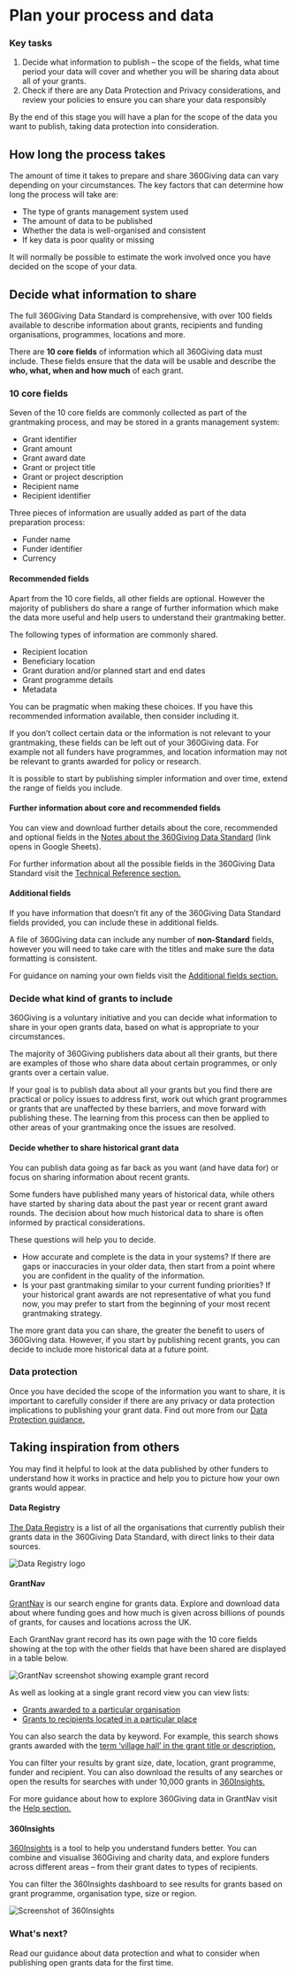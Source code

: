 # Plan your process and data
<div class="box box--teal">
    <h3 class="box__heading">Key tasks</h3>
    <p><ol>
      <li>Decide what information to publish – the scope of the fields, what time period your data will cover and whether you will be sharing data about all of your grants.</li>
      <li>Check if there are any Data Protection and Privacy considerations, and review your policies to ensure you can share your data responsibly</li>
       </ol></p></div>

By the end of this stage you will have a plan for the scope of the data you want to publish, taking data protection into consideration.

## How long the process takes
The amount of time it takes to prepare and share 360Giving data can vary depending on your circumstances. The key factors that can determine how long the process will take are:
- The type of grants management system used
- The amount of data to be published
- Whether the data is well-organised and consistent
- If key data is poor quality or missing

It will normally be possible to estimate the work involved once you have decided on the scope of your data.

## Decide what information to share
The full 360Giving Data Standard is comprehensive, with over 100 fields available to describe information about grants, recipients and funding organisations, programmes, locations and more.

There are **10 core fields** of information which all 360Giving data must include. These fields ensure that the data will be usable and describe the **who, what, when and how much** of each grant.

### 10 core fields
Seven of the 10 core fields are commonly collected as part of the grantmaking process, and may be stored in a grants management system: 
- Grant identifier
- Grant amount
- Grant award date
- Grant or project title
- Grant or project description
- Recipient name
- Recipient identifier

Three pieces of information are usually added as part of the data preparation process:
- Funder name
- Funder identifier
- Currency

#### Recommended fields
Apart from the 10 core fields, all other fields are optional. However the majority of publishers do share a range of further information which make the data more useful and help users to understand their grantmaking better.

The following types of information are commonly shared.
- Recipient location
- Beneficiary location
- Grant duration and/or planned start and end dates
- Grant programme details
- Metadata

You can be pragmatic when making these choices. If you have this recommended information available, then consider including it.

If you don’t collect certain data or the information is not relevant to your grantmaking, these fields can be left out of your 360Giving data. For example not all funders have programmes, and location information may not be relevant to grants awarded for policy or research.

It is possible to start by publishing simpler information and over time, extend the range of fields you include.

#### Further information about core and recommended fields
You can view and download further details about the core, recommended and optional fields in the <a href="https://docs.google.com/spreadsheets/d/1klj0PzxrlnBPhodpEQC7tD6aRNuEjVNeNHVRvIv66b4/edit?usp=sharing" target="_blank">Notes about the 360Giving Data Standard</a> (link opens in Google Sheets).

For further information about all the possible fields in the 360Giving Data Standard visit the [Technical Reference section.](https://standard.threesixtygiving.org/en/new-docs-style/technical/reference/) 

#### Additional fields
If you have information that doesn’t fit any of the 360Giving Data Standard fields provided, you can include these in additional fields. 

A file of 360Giving data can include any number of **non-Standard** fields, however you will need to take care with the titles and make sure the data formatting is consistent.

For guidance on naming your own fields visit the [Additional fields section.](https://standard.threesixtygiving.org/en/new-docs-style/technical/reference/#additional-fields)

### Decide what kind of grants to include
360Giving is a voluntary initiative and you can decide what information to share in your open grants data, based on what is appropriate to your circumstances. 

The majority of 360Giving publishers data about all their grants, but there are examples of those who share data about certain programmes, or only grants over a certain value.

If your goal is to publish data about all your grants but you find there are practical or policy issues to address first, work out which grant programmes or grants that are unaffected by these barriers, and move forward with publishing these. The learning from this process can then be applied to other areas of your grantmaking once the issues are resolved.

#### Decide whether to share historical grant data
You can publish data going as far back as you want (and have data for) or focus on sharing information about recent grants.

Some funders have published many years of historical data, while others have started by sharing data about the past year or recent grant award rounds. The decision about how much historical data to share is often informed by practical considerations.

These questions will help you to decide.
- How accurate and complete is the data in your systems?
If there are gaps or inaccuracies in your older data, then start from a point where you are confident in the quality of the information.
- Is your past grantmaking similar to your current funding priorities?
If your historical grant awards are not representative of what you fund now, you may prefer to start from the beginning of your most recent grantmaking strategy.

The more grant data you can share, the greater the benefit to users of 360Giving data. However, if you start by publishing recent grants, you can decide to include more historical data at a future point.

<div class="box box--teal">
    <h3 class="box__heading">Data protection</h3>
    <p>Once you have decided the scope of the information you want to share, it is important to carefully consider if there are any privacy or data protection implications to publishing your grant data. Find out more from our <a href="https://standard.threesixtygiving.org/en/new-docs-style/guidance/data-protection/" target="_blank">Data Protection guidance.</a></p></div>

## Taking inspiration from others
You may find it helpful to look at the data published by other funders to understand how it works in practice and help you to picture how your own grants would appear.

#### Data Registry
<a href="https://data.threesixtygiving.org/" target="_blank">The Data Registry</a> is a list of all the organisations that currently publish their grants data in the 360Giving Data Standard, with direct links to their data sources.

![Data Registry logo](../../assets/360registry-color.png)

#### GrantNav
<a href="https://grantnav.threesixtygiving.org" target="_blank">GrantNav</a> is our search engine for grants data. Explore and download data about where funding goes and how much is given across billions of pounds of grants, for causes and locations across the UK.

Each GrantNav grant record has its own page with the 10 core fields showing at the top with the other fields that have been shared are displayed in a table below.

![GrantNav screenshot showing example grant record](../../assets/Example_GrantNav_grant_record.PNG)

As well as looking at a single grant record view you can view lists:
- <a href="https://grantnav.threesixtygiving.org/recipient/GB-CHC-219278" target="_blank">Grants awarded to a particular organisation</a>
- <a href="https://grantnav.threesixtygiving.org/district/Shropshire" target="_blank">Grants to recipients located in a particular place</a>

You can also search the data by keyword. For example, this search shows grants awarded with the <a href="https://grantnav.threesixtygiving.org/search?query=%22village+hall%22&default_field=title_and_description" target="_blank">term ‘village hall’ in the grant title or description.</a>

You can filter your results by grant size, date, location, grant programme, funder and recipient. You can also download the results of any searches or open the results for searches with under 10,000 grants in <a href="https://insights.threesixtygiving.org" target="_blank">360Insights.</a>

For more guidance about how to explore 360Giving data in GrantNav visit the <a href="https://help.grantnav.threesixtygiving.org/en/latest" target="_blank">Help section.</a>

#### 360Insights
<a href="https://insights.threesixtygiving.org" target="_blank">360Insights</a> is a tool to help you understand funders better. You can combine and visualise 360Giving and charity data, and explore funders across different areas – from their grant dates to types of recipients.

You can filter the 360Insights dashboard to see results for grants based on grant programme, organisation type, size or region.

![Screenshot of 360Insights](../../assets/Example_360Insights_view.PNG)

### What's next?
Read our guidance about data protection and what to consider when publishing open grants data for the first time.



